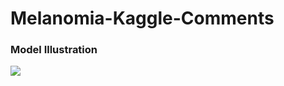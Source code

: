 # Melanomia-Kaggle-Comments


### Model Illustration

![](https://github.com/haqishen/SIIM-ISIC-Melanoma-Classification-1st-Place-Solution/blob/master/figure1.png)

